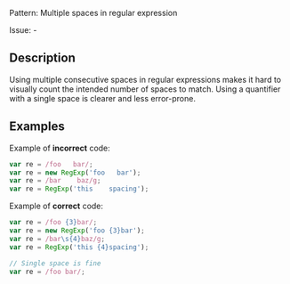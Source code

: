Pattern: Multiple spaces in regular expression

Issue: -

## Description

Using multiple consecutive spaces in regular expressions makes it hard to visually count the intended number of spaces to match. Using a quantifier with a single space is clearer and less error-prone.

## Examples

Example of **incorrect** code:
```javascript
var re = /foo   bar/;
var re = new RegExp('foo   bar');
var re = /bar    baz/g;
var re = RegExp('this    spacing');
```

Example of **correct** code:
```javascript
var re = /foo {3}bar/;
var re = new RegExp('foo {3}bar');
var re = /bar\s{4}baz/g;
var re = RegExp('this {4}spacing');

// Single space is fine
var re = /foo bar/;
```